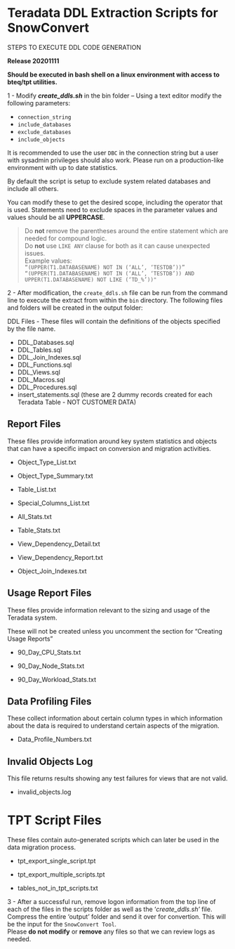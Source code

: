﻿# Teradata DDL Extraction Scripts for SnowConvert

STEPS TO EXECUTE DDL CODE GENERATION

**Release 20201111**

**Should be executed in bash shell on a linux environment with access to bteq/tpt utilities.**

1 - Modify ***create_ddls.sh*** in the bin folder – Using a text editor modify the following parameters:

- `connection_string`
- `include_databases`
- `exclude_databases`
- `include_objects` 

It is recommended to use the user `DBC` in the connection string but a user with sysadmin privileges should also work. Please run on a production-like environment with up to date statistics.

By default the script is setup to exclude system related databases and include all others.

You can modify these to get the desired scope, including the operator that is used.  Statements need to exclude spaces in the parameter values and values should be all **UPPERCASE**. 

> Do **not** remove the parentheses around the entire statement which are needed for compound logic.  
> Do **not** use `LIKE ANY` clause for both as it can cause unexpected issues.  
Example values:  
>  `“(UPPER(T1.DATABASENAME) NOT IN (‘ALL’, ‘TESTDB’))”`   
> `“(UPPER(T1.DATABASENAME) NOT IN (‘ALL’, ‘TESTDB’)) AND UPPER(T1.DATABASENAME) NOT LIKE (‘TD_%’))"` 


2 - After modification, the `create_ddls.sh` file can be run from the command line to execute the extract from within the `bin` directory.  The following files and folders will be created in the output folder:

DDL Files - These files will contain the definitions of the objects specified by the file name.

*	DDL_Databases.sql
*	DDL_Tables.sql
*	DDL_Join_Indexes.sql
*	DDL_Functions.sql
*	DDL_Views.sql
*	DDL_Macros.sql
*	DDL_Procedures.sql
*	insert_statements.sql (these are 2 dummy records created for each Teradata Table - NOT CUSTOMER DATA)

## Report Files

These files provide information around key system statistics and objects that can have a specific impact on conversion and migration activities.


*	Object_Type_List.txt
*	Object_Type_Summary.txt
*	Table_List.txt
*	Special_Columns_List.txt
*	All_Stats.txt
*	Table_Stats.txt

*	View_Dependency_Detail.txt

*	View_Dependency_Report.txt


*	Object_Join_Indexes.txt

## Usage Report Files 

These files provide information relevant to the sizing and usage of the Teradata system.   

These will not be created unless you uncomment the section for “Creating Usage Reports”

*	90_Day_CPU_Stats.txt

*	90_Day_Node_Stats.txt

*	90_Day_Workload_Stats.txt

## Data Profiling Files 

These collect information about certain column types in which information about the data is required to understand certain aspects of the migration.

*	Data_Profile_Numbers.txt

## Invalid Objects Log 

This file returns results showing any test failures for views that are not valid.

*	invalid_objects.log

# TPT Script Files 

These files contain auto-generated scripts which can later be used in the data migration process.   

*	tpt_export_single_script.tpt

*	tpt_export_multiple_scripts.tpt

*	tables_not_in_tpt_scripts.txt

3 - After a successful run, remove logon information from the top line of each of the files in the scripts folder as well as the ‘*create_ddls.sh’* file.  Compress the entire ‘output’ folder and send it over for convertion. This will be the input for the `SnowConvert Tool`.  
Please **do not modify** or **remove** any files so that we can review logs as needed.

